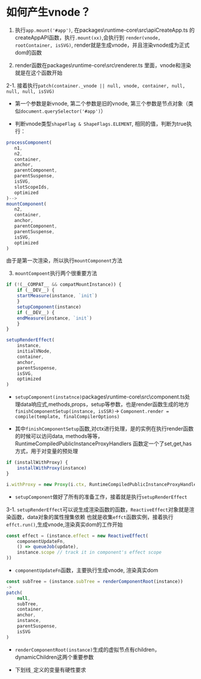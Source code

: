 # 如何产生vnode？

1. 执行`app.mount('#app')`,  在packages\runtime-core\src\apiCreateApp.ts 的createAppAPI函数，执行`.mount(xx)`,会执行到
 `render(vnode, rootContainer, isSVG)`, render就是生成vnode，并且渲染vnode成为正式dom的函数

2. render函数在packages\runtime-core\src\renderer.ts 里面，vnode和渲染就是在这个函数开始

2-1. 接着执行`patch(container._vnode || null, vnode, container, null, null, null, isSVG)`
 
 - 第一个参数是新vnode, 第二个参数是旧的vnode, 第三个参数是节点对象（类似`document.querySelector('#app')`）

 - 判断vnode类型`shapeFlag & ShapeFlags.ELEMENT`, 相同的值，判断为true执行：

 ```js
processComponent(
    n1,
    n2,
    container,
    anchor,
    parentComponent,
    parentSuspense,
    isSVG,
    slotScopeIds,
    optimized
)-->
mountComponent(
    n2,
    container,
    anchor,
    parentComponent,
    parentSuspense,
    isSVG,
    optimized
)
 ```
由于是第一次渲染，所以执行`mountComponent`方法

3. `mountCompoent`执行两个很重要方法
```js
if (!(__COMPAT__ && compatMountInstance)) {
    if (__DEV__) {
    startMeasure(instance, `init`)
    }
    setupComponent(instance)
    if (__DEV__) {
    endMeasure(instance, `init`)
    }
}

setupRenderEffect(
    instance,
    initialVNode,
    container,
    anchor,
    parentSuspense,
    isSVG,
    optimized
)
```

- `setupComponent(instatnce)`packages\runtime-core\src\component.ts处理data响应式,methods,props，setup等参数，也是render函数生成的地方
  `finishComponentSetup(instance, isSSR)`-> `Component.render = compile(template, finalCompilerOptions)`

- 其中`finishComponentSetup`函数,对ctx进行处理，是的实例在执行render函数的时候可以访问data, methods等等， RuntimeCompiledPublicInstanceProxyHandlers
  函数定一个了set,get,has方式，用于对变量的预处理
```js
if (installWithProxy) {
    installWithProxy(instance)
}

i.withProxy = new Proxy(i.ctx, RuntimeCompiledPublicInstanceProxyHandlers)
```

- `setupComponent`做好了所有的准备工作，接着就是执行`setupRenderEffect`

3-1. `setupRenderEffect`可以说生成渲染函数的函数，`ReactiveEffect`对象就是渲染函数，data对象的属性搜集依赖
也就是收集`effct`函数实例，接着执行`effct.run()`,生成vnode,渲染真实dom的工作开始

```js
const effect = (instance.effect = new ReactiveEffect(
    componentUpdateFn,
    () => queueJob(update),
    instance.scope // track it in component's effect scope
))
```

- `componentUpdateFn`函数，主要执行生成vnode, 渲染真实dom

```js
const subTree = (instance.subTree = renderComponentRoot(instance))
->
patch(
    null,
    subTree,
    container,
    anchor,
    instance,
    parentSuspense,
    isSVG
)
```

- `renderComponentRoot(instance)`生成的虚拟节点有children， dynamicChildren这两个重要参数


- 下划线`_`定义的变量有硬性要求
